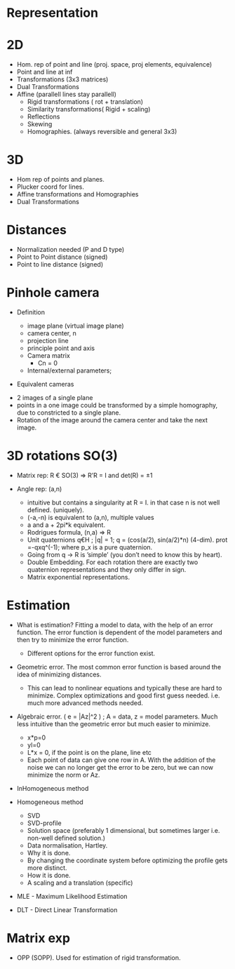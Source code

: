 Representation
===

2D
==

 * Hom. rep of point and line (proj. space, proj elements, equivalence)
 * Point and line at inf
 * Transformations (3x3 matrices)
 * Dual Transformations
 * Affine (parallell lines stay parallell)
	- Rigid transformations ( rot + translation)
	- Similarity transformations( Rigid + scaling)
	- Reflections
	- Skewing
	- Homographies. (always reversible and general 3x3)

3D
==

* Hom rep of points and planes.
* Plucker coord for lines.
* Affine transformations and Homographies
* Dual Transformations

Distances
==

* Normalization needed (P and D type)
* Point to Point distance (signed)
* Point to line distance (signed)

Pinhole camera
==

* Definition
  - image plane (virtual image plane)
  - camera center, n
  - projection line
  - principle point and axis
  - Camera matrix
  	- Cn = 0
  - Internal/external parameters;

* Equivalent cameras
 - 2 images of a single plane
 - points in a one image could be transformed by a simple homography, due to constricted to a single plane. 
 - Rotation of the image around the camera center and take the next image.

3D rotations SO(3)
==
  
 - Matrix rep: R € SO(3) => R’R = I and det(R) = ±1
 - Angle rep: (a,n)
	* intuitive but contains a singularity at R = I.
	in that case n is not well defined. (uniquely). 
	* (-a,-n) is equivalent to (a,n), multiple values
	* a and a + 2pi*k equivalent. 
	
   - Rodrigues formula, (n,a) => R 
   - Unit quaternions q€H ; |q| = 1; q = (cos(a/2), sin(a/2)*n) (4-dim). 
	prot =-qxq^(-1);  where p_x is a pure quaternion. 
   	- Going from q -> R is ’simple’ (you don’t need to know this by heart).
   	- Double Embedding. For each rotation there are exactly two quaternion representations and they only differ in sign.
	- Matrix exponential representations.


Estimation
===

* What is estimation? Fitting a model to data, with the help of an error function.
	The error function is dependent of the model parameters and then try
	to minimize the error function.
	- Different options for the error function exist.

* Geometric error. 
	The most common error function is based around the idea of minimizing distances.
	- This can lead to nonlinear equations and typically these are hard to
	  minimize. Complex optimizations and good first guess needed. i.e. much more advanced methods needed.

* Algebraic error. ( e = |Az|^2 ) ; A = data, z = model parameters. 
	Much less intuitive than the geometric error but much easier to minimize. 

	 - x*p=0 
	 - yl=0 
	 - L*x = 0, if the point is on the plane, line etc
	 - Each point of data can give one row in A. With the addition of the noise
	  we can no longer get the error to be zero, but we can now minimize the norm
	  or Az.
* InHomogeneous method
* Homogeneous method 
	- SVD
	- SVD-profile
	- Solution space (preferably 1 dimensional, but sometimes larger i.e. non-well defined solution.)
	- Data normalisation, Hartley.
	- Why it is done.
	- By changing the coordinate system before optimizing the profile gets more distinct.
	- How it is done. 
	- A scaling and a translation (specific)

* MLE - Maximum Likelihood Estimation
* DLT - Direct Linear Transformation


Matrix exp 
==

* OPP (SOPP). 
Used for estimation of rigid transformation.

  

	  
